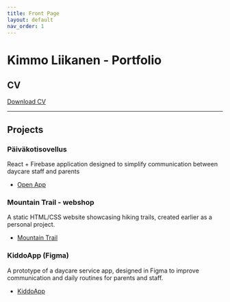 ```yaml
---
title: Front Page
layout: default
nav_order: 1
---
```


# Kimmo Liikanen - Portfolio


## CV

[Download CV](Liikanen_Kimmo_CV.pdf)

---

## Projects

### Päiväkotisovellus
React + Firebase application designed to simplify communication between daycare staff and parents
- [Open App](lopputyo/index.html)


### Mountain Trail - webshop
A static HTML/CSS website showcasing hiking trails, created earlier as a personal project.
- [Mountain Trail]()

### KiddoApp (Figma)
A prototype of a daycare service app, designed in Figma to improve communication and daily routines for parents and staff.

- [KiddoApp](https://www.figma.com/design/SLyf7cDkV5dDwTes8TMfD5/KiddoApp?node-id=0-1&t=0pLAvLSoLi2qRnRL-1)
